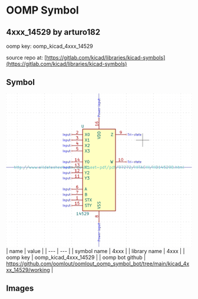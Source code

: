 # OOMP Symbol  
## 4xxx_14529  by arturo182  
  
oomp key: oomp_kicad_4xxx_14529  
  
source repo at: [https://gitlab.com/kicad/libraries/kicad-symbols](https://gitlab.com/kicad/libraries/kicad-symbols)  
## Symbol  
  
[![working.png](working_600.png)](working.png)  
| name | value | 
| --- | --- | 
| symbol name | 4xxx | 
| library name | 4xxx | 
| oomp key | oomp_kicad_4xxx_14529 | 
| oomp bot github | https://github.com/oomlout/oomlout_oomp_symbol_bot/tree/main/kicad_4xxx_14529/working | 
## Images  
